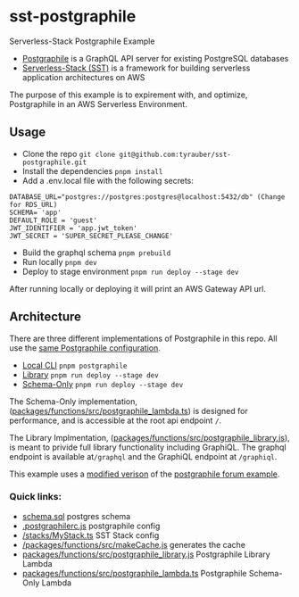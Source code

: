 # sst-postgraphile

Serverless-Stack Postgraphile Example

- [Postgraphile](https://www.graphile.org/postgraphile) is a GraphQL API server for existing PostgreSQL databases
- [Serverless-Stack (SST)](https://sst.dev/) is a framework for building serverless application architectures on AWS

The purpose of this example is to expirement with, and optimize, Postgraphile in an AWS Serverless Environment.

## Usage
- Clone the repo
`git clone git@github.com:tyrauber/sst-postgraphile.git`
- Install the dependencies
`pnpm install`
- Add a .env.local file with the following secrets:
```
DATABASE_URL="postgres://postgres:postgres@localhost:5432/db" (Change for RDS_URL)
SCHEMA= 'app'
DEFAULT_ROLE = 'guest'
JWT_IDENTIFIER = 'app.jwt_token'
JWT_SECRET = 'SUPER_SECRET_PLEASE_CHANGE'
```
- Build the graphql schema
`pnpm prebuild`
- Run locally 
`pnpm dev`
- Deploy to stage environment
`pnpm run deploy --stage dev`

After running locally or deploying it will print an AWS Gateway API url.

## Architecture

There are three different implementations of Postgraphile in this repo. All use the [same Postgraphile configuration](https://github.com/tyrauber/sst-postgraphile/blob/main/.postgraphilerc.js).

- [Local CLI](https://www.graphile.org/postgraphile/usage-cli/)
```pnpm postgraphile```
- [Library](https://www.graphile.org/postgraphile/usage-library/)
```pnpm run deploy --stage dev```
- [Schema-Only](https://www.graphile.org/postgraphile/usage-schema/)
```pnpm run deploy --stage dev```

The Schema-Only implementation, ([packages/functions/src/postgraphile_lambda.ts](https://github.com/tyrauber/sst-postgraphile/blob/main/packages/functions/src/postgraphile_lambda.ts)) is designed for performance, and is accessible at the root api endpoint `/`.

The Library Implmentation, ([packages/functions/src/postgraphile_library.js](https://github.com/tyrauber/sst-postgraphile/blob/main/packages/functions/src/postgraphile_library.js)), is meant to privide full library functionality including GraphiQL. The graphql endpoint is available at`/graphql` and the GraphiQL endpoint at `/graphiql`.

This example uses a [modified verison](https://github.com/tyrauber/sst-postgraphile/blob/main/schema.sql) of the [postgraphile forum example](https://github.com/graphile/postgraphile/blob/main/examples/forum/TUTORIAL.md).

### Quick links:
- [schema.sql](https://github.com/tyrauber/sst-postgraphile/blob/main/schema.sql) postgres schema
- [.postgraphilerc.js](https://github.com/tyrauber/sst-postgraphile/blob/main/.postgraphilerc.js) postgraphile config
- [/stacks/MyStack.ts](https://github.com/tyrauber/sst-postgraphile/blob/main/stacks/MyStack.ts) SST Stack config
- [/packages/functions/src/makeCache.js](https://github.com/tyrauber/sst-postgraphile/blob/main/packages/functions/src/makeCache.js) generates the cache
- [packages/functions/src/postgraphile_library.js](https://github.com/tyrauber/sst-postgraphile/blob/main/packages/functions/src/postgraphile_library.js)  Postgraphile Library Lambda
- [packages/functions/src/postgraphile_lambda.ts](https://github.com/tyrauber/sst-postgraphile/blob/main/packages/functions/src/postgraphile_lambda.ts)  Postgraphile Schema-Only Lambda